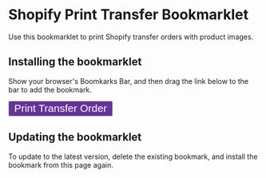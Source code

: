 # Shopify Print Transfer Bookmarklet

Use this bookmarklet to print Shopify transfer orders with product images.

## Installing the bookmarklet

Show your browser's Boomkarks Bar, and then drag the link below to the bar to
add the bookmark.

<a href="javascript:(()=>{const e=document.querySelector('table.Polaris-DataTable__Table thead tr'),l=e.firstChild.cloneNode(!1);l.textContent='Image',e.prepend(l);const t=document.querySelector('table.Polaris-DataTable__Table tfoot tr'),a=t.firstChild.cloneNode(!1);t.prepend(a);let o=document.querySelectorAll('[class^=\'_Thumbnail\']');document.querySelectorAll('.Polaris-DataTable__TableRow').forEach(((e,l)=>{const t=e.firstChild.cloneNode(!1),a=o[l].cloneNode(!0);a.setAttribute('class',''),a.querySelector('span.Polaris-Thumbnail').classList.replace('Polaris-Thumbnail--sizeSmall','Polaris-Thumbnail--sizeLarge'),t.appendChild(a),e.prepend(t)})),window.print()})();" class="button">Print Transfer Order</a>

## Updating the bookmarklet

To update to the latest version, delete the existing bookmark, and install the
bookmark from this page again.

<style>
    .button {
        display: inline-block;
        font: 1.5em sans-serif;
        text-decoration: none;
        color: white;
        background-color: rebeccapurple;
        padding: 2pt 8pt;
        border: 1px solid silver;
        border-radius: 3px;
    }
    .button:hover {
        color: inherit;
        text-decoration: none;
    }
</style>
